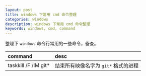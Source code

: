 ```yaml
---
layout: post
title: windows 下常用 cmd 命令整理
categories: windows
description: windows 下常用 cmd 命令整理
keywords: windows, cmd, command
---
```


整理下 `windows` 命令行常用的一些命令，备查。

|command|desc|
|:---------------|:-----------|
|taskkill /F /IM git*|结束所有映像名字为 `git*` 格式的进程|
